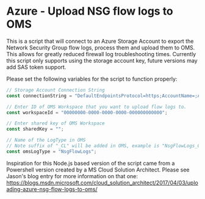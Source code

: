 # Azure - Upload NSG flow logs to OMS

This is a script that will connect to an Azure Storage Account to export the Network Security Group flow logs, process them and upload them to OMS. This allows for greatly reduced firewall log troubleshooting times. Currently this script only supports using the storage account key, future versions may add SAS token support.

Please set the following variables for the script to function properly:

``` javascript
// Storage Account Connection String
const connectionString = "DefaultEndpointsProtocol=https;AccountName=;AccountKey=;EndpointSuffix=core.windows.net";

// Enter ID of OMS Workspace that you want to upload flow logs to.
const workspaceId = "00000000-0000-0000-0000-000000000000";

// Enter shared key of OMS Workspace
const sharedKey = "";

// Name of the LogType in OMS
// Note suffix of "_CL" will be added in OMS, example is "NsgFlowLogs_CL"
const omsLogType = "NsgFlowLogs";
```

Inspiration for this Node.js based version of the script came from a Powershell version created by a MS Cloud Solution Architect. Please see Jason's blog entry for more information on that one:  
https://blogs.msdn.microsoft.com/cloud_solution_architect/2017/04/03/uploading-azure-nsg-flow-logs-to-oms/